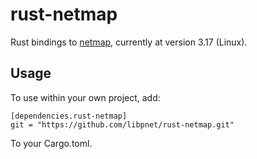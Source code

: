 # rust-netmap

Rust bindings to [netmap](http://info.iet.unipi.it/~luigi/netmap/), currently
at version 3.17 (Linux).

## Usage

To use within your own project, add:

```
[dependencies.rust-netmap]
git = "https://github.com/libpnet/rust-netmap.git"
```

To your Cargo.toml.
